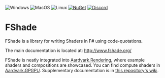
![Windows](https://github.com/krauthaufen/FShade/workflows/Windows/badge.svg)
![MacOS](https://github.com/krauthaufen/FShade/workflows/MacOS/badge.svg)
![Linux](https://github.com/krauthaufen/FShade/workflows/Linux/badge.svg)
[![NuGet](https://badgen.net/nuget/v/FShade)](https://www.nuget.org/packages/FShade/)
[![Discord](https://badgen.net/discord/online-members/UyecnhM)](https://discord.gg/UyecnhM)

# FShade
FShade is a library for writing Shaders in F# using code-quotations. 
 
The main documentation is located at:
http://www.fshade.org/

FShade is neatly integrated into [Aardvark.Rendering](https://github.com/aardvark-platform/aardvark.rendering), where example shaders and compositions are showcased. You can find compute shaders in [Aardvark.GPGPU](https://github.com/aardvark-platform/aardvark.rendering/tree/master/src/Aardvark.GPGPU). Supplementary documentation is in [this repository's wiki](https://github.com/krauthaufen/FShade/wiki).
